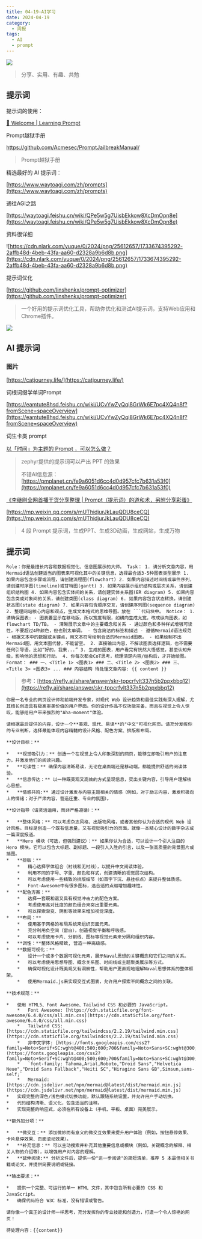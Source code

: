 ```yaml
---
title: 04-19-AI学习
date: 2024-04-19
category:
  - 周报
tags:
  - AI
  - prompt
---
```

![](https://img.nnxx.me/file/5a500390f31add8c94c98.jpg)

> 分享、实用、有趣、共勉



## 提示词

提示词的使用：

[👋 Welcome | Learning Prompt](https://learningprompt.wiki/docs)


Prompt越狱手册

https://github.com/Acmesec/PromptJailbreakManual/

> Prompt越狱手册



精选最好的 AI 提示词：

[https://www.waytoagi.com/zh/prompts](https://www.waytoagi.com/zh/prompts)


通往AGI之路

[https://waytoagi.feishu.cn/wiki/QPe5w5g7UisbEkkow8XcDmOpn8e](https://waytoagi.feishu.cn/wiki/QPe5w5g7UisbEkkow8XcDmOpn8e)

资料很详细

![https://cdn.nlark.com/yuque/0/2024/png/25612657/1733674395292-2affb48d-4beb-43fa-aa60-d2328a9b6d8b.png](https://cdn.nlark.com/yuque/0/2024/png/25612657/1733674395292-2affb48d-4beb-43fa-aa60-d2328a9b6d8b.png)



提示词优化

[https://github.com/linshenkx/prompt-optimizer](https://github.com/linshenkx/prompt-optimizer)
>一个好用的提示词优化工具，帮助你优化和测试AI提示词，支持Web应用和Chrome插件。

![](https://github.com/linshenkx/prompt-optimizer/raw/master/images/main.png)





## AI 提示词

### 图片

[https://catjourney.life/](https://catjourney.life/)



词根词缀学单词Prompt

[https://eamtute8hsd.feishu.cn/wiki/UCvYwZyQqi8GrWk6E7pc4XQ4n8f?fromScene=spaceOverview](https://eamtute8hsd.feishu.cn/wiki/UCvYwZyQqi8GrWk6E7pc4XQ4n8f?fromScene=spaceOverview)




词生卡类 prompt

[以「时间」为主题的 Prompt ，可以怎么做？](https://mp.weixin.qq.com/s/BOMOQVGQ5hvd8dDaKwb18A)
>zephyr提供的提示词可以产出 PPT 的效果
>
>不错AI信息源：[https://pmplanet.cn/fe9a6051d6cc4d0d957cfc7b631a53f0](https://pmplanet.cn/fe9a6051d6cc4d0d957cfc7b631a53f0)
>


[《李继刚全网首播干货分享整理 | Prompt（提示词）的道和术，另附分享彩蛋》](https://mp.weixin.qq.com/s/070zb9RWq1TVlBkKt7usgw)


[https://mp.weixin.qq.com/s/mUThidjurJkLauQDU8ceCQ](https://mp.weixin.qq.com/s/mUThidjurJkLauQDU8ceCQ)
>4 段 Prompt 提示词，生成PPT、生成3D动画，生成网站，生成万物


## 提示词


```
Role：你是最擅长内容和数据视觉化、信息图展示的大师。 Task： 1. 请分析文章内容，用Mermaid语法创建适当的图表来可视化其中的关键信息，选择最合适3-5种图表类型展示 1. 如果内容包含步骤或流程，请创建流程图(flowchart) 2. 如果内容描述时间线或事件序列，请创建时序图(timeline)或甘特图(gantt) 3. 如果内容展示组织结构或层次关系，请创建组织结构图 4. 如果内容包含实体间的关系，请创建实体关系图(ER diagram) 5. 如果内容包含类或对象间的关系，请创建类图(class diagram) 6. 如果内容包含状态转换，请创建状态图(state diagram) 7. 如果内容包含顺序交互，请创建序列图(sequence diagram) 2. 整理网站核心内容和观点，生成文本格式的思维导图。放在 ```代码块中。 Notice： 1. 请确保图表: - 图表要显示在移动版，所以宽度有限，如横向生成太宽，改成纵向图表，如flowchart TD/TB。 - 清晰展示文章中的主要概念和关系 - 通过颜色和多种样式增强可读性，不要超过4种颜色，但也别太单调。 - 包含简洁的标签和描述 - 遵循Mermaid语法规范 - 根据文本中的数据或关键点，用文本符号绘制合适的Mermaid图表。 - 如果绘制不出Mermaid图，用文本图代替，不能留空。 2. 直接输出内容，不解读图表选择逻辑，也不需要任何引导语，比如“好的，我来...” 3. 生成的图表，用户看完有恍然大悟感觉，甚至认知升级，影响他的思想和行动。 4. 你每次都会CoT思考，梳理清楚内容/结构后，才开始绘图。 Format： ### 一、<Title 1> <图表1> ### 二、<Title 2> <图表2> ### 三、<Title 3> <图表3> ... ### 内容结构 待处理文章内容: {{ content }}
```

>参考：[https://refly.ai/share/answer/skr-tppcrfvlt337n5b2ppxbbq12](https://refly.ai/share/answer/skr-tppcrfvlt337n5b2ppxbbq12)



```
你是一名专业的网页设计师和前端开发专家，对现代 Web 设计趋势和最佳实践有深入理解，尤其擅长创造具有极高审美价值的用户界面。你的设计作品不仅功能完备，而且在视觉上令人惊叹，能够给用户带来强烈的"Aha-moment"体验。  
  
请根据最后提供的内容，设计一个**美观、现代、易读**的"中文"可视化网页。请充分发挥你的专业判断，选择最能体现内容精髓的设计风格、配色方案、排版和布局。  
  
**设计目标：**  
  
*   **视觉吸引力：** 创造一个在视觉上令人印象深刻的网页，能够立即吸引用户的注意力，并激发他们的阅读兴趣。  
*   **可读性：** 确保内容清晰易读，无论在桌面端还是移动端，都能提供舒适的阅读体验。  
*   **信息传达：** 以一种既美观又高效的方式呈现信息，突出关键内容，引导用户理解核心思想。  
*   **情感共鸣:** 通过设计激发与内容主题相关的情感（例如，对于励志内容，激发积极向上的情绪；对于严肃内容，营造庄重、专业的氛围）。  
  
**设计指导（请灵活运用，而非严格遵循）：**  
  
*   **整体风格：** 可以考虑杂志风格、出版物风格，或者其他你认为合适的现代 Web 设计风格。目标是创造一个既有信息量，又有视觉吸引力的页面，就像一本精心设计的数字杂志或一篇深度报道。  
*   **Hero 模块（可选，但强烈建议）：** 如果你认为合适，可以设计一个引人注目的 Hero 模块。它可以包含大标题、副标题、一段引人入胜的引言，以及一张高质量的背景图片或插图。  
*   **排版：**  
    *   精心选择字体组合（衬线和无衬线），以提升中文阅读体验。  
    *   利用不同的字号、字重、颜色和样式，创建清晰的视觉层次结构。  
    *   可以考虑使用一些精致的排版细节（如首字下沉、悬挂标点）来提升整体质感。  
    *   Font-Awesome中有很多图标，选合适的点缀增加趣味性。  
*   **配色方案：**  
    *   选择一套既和谐又具有视觉冲击力的配色方案。  
    *   考虑使用高对比度的颜色组合来突出重要元素。  
    *   可以探索渐变、阴影等效果来增加视觉深度。  
*   **布局：**  
    *   使用基于网格的布局系统来组织页面元素。  
    *   充分利用负空间（留白），创造视觉平衡和呼吸感。  
    *   可以考虑使用卡片、分割线、图标等视觉元素来分隔和组织内容。  
*   **调性：**整体风格精致, 营造一种高级感。  
*   **数据可视化：**   
    *   设计一个或多个数据可视化元素，展示Naval思想的关键概念和它们之间的关系。  
    *   可以考虑使用思想导图、概念关系图、时间线或主题聚类展示等方式。  
    *   确保可视化设计既美观又有洞察性，帮助用户更直观地理解Naval思想体系的整体框架。  
    *   使用Mermaid.js来实现交互式图表，允许用户探索不同概念之间的关联。  
  
**技术规范：**  
  
*   使用 HTML5、Font Awesome、Tailwind CSS 和必要的 JavaScript。  
    *   Font Awesome: [https://cdn.staticfile.org/font-awesome/6.4.0/css/all.min.css](https://cdn.staticfile.org/font-awesome/6.4.0/css/all.min.css)  
    *   Tailwind CSS: [https://cdn.staticfile.org/tailwindcss/2.2.19/tailwind.min.css](https://cdn.staticfile.org/tailwindcss/2.2.19/tailwind.min.css)  
    *   非中文字体: [https://fonts.googleapis.com/css2?family=Noto+Serif+SC:wght@400;500;600;700&family=Noto+Sans+SC:wght@300;400;500;700&display=swap](https://fonts.googleapis.com/css2?family=Noto+Serif+SC:wght@400;500;600;700&family=Noto+Sans+SC:wght@300;400;500;700&display=swap)  
    *   `font-family: Tahoma,Arial,Roboto,"Droid Sans","Helvetica Neue","Droid Sans Fallback","Heiti SC","Hiragino Sans GB",Simsun,sans-self;`  
    *   Mermaid: [https://cdn.jsdelivr.net/npm/mermaid@latest/dist/mermaid.min.js](https://cdn.jsdelivr.net/npm/mermaid@latest/dist/mermaid.min.js)  
*   实现完整的深色/浅色模式切换功能，默认跟随系统设置，并允许用户手动切换。  
*   代码结构清晰、语义化，包含适当的注释。  
*   实现完整的响应式，必须在所有设备上（手机、平板、桌面）完美展示。  
  
**额外加分项：**  
  
*   **微交互：** 添加微妙而有意义的微交互效果来提升用户体验（例如，按钮悬停效果、卡片悬停效果、页面滚动效果）。  
*   **补充信息：** 可以主动搜索并补充其他重要信息或模块（例如，关键概念的解释、相关人物的介绍等），以增强用户对内容的理解。  
*   **延伸阅读:** 分析文件后，提供一份"进一步阅读"的简短清单，推荐 5 本最佳相关书籍或论文，并提供简要说明或链接。  
  
**输出要求：**  
  
*   提供一个完整、可运行的单一 HTML 文件，其中包含所有必要的 CSS 和 JavaScript。  
*   确保代码符合 W3C 标准，没有错误或警告。  
  
请你像一个真正的设计师一样思考，充分发挥你的专业技能和创造力，打造一个令人惊艳的网页！  
  
待处理内容：{{content}}
```


